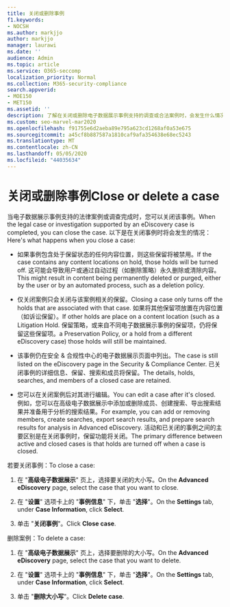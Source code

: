 ```yaml
---
title: 关闭或删除事例
f1.keywords:
- NOCSH
ms.author: markjjo
author: markjjo
manager: laurawi
ms.date: ''
audience: Admin
ms.topic: article
ms.service: O365-seccomp
localization_priority: Normal
ms.collection: M365-security-compliance
search.appverid:
- MOE150
- MET150
ms.assetid: ''
description: 了解在关闭或删除电子数据展示事例支持的调查或合法案例时，会发生什么情况。
ms.custom: seo-marvel-mar2020
ms.openlocfilehash: f91755e6d2aeba89e795a623cd1268af0a53e675
ms.sourcegitcommit: a45cf8b887587a1810caf9afa354638e68ec5243
ms.translationtype: MT
ms.contentlocale: zh-CN
ms.lasthandoff: 05/05/2020
ms.locfileid: "44035634"
---
```

# <a name="close-or-delete-a-case"></a><span data-ttu-id="89b22-103">关闭或删除事例</span><span class="sxs-lookup"><span data-stu-id="89b22-103">Close or delete a case</span></span>

<span data-ttu-id="89b22-104">当电子数据展示事例支持的法律案例或调查完成时，您可以关闭该事例。</span><span class="sxs-lookup"><span data-stu-id="89b22-104">When the legal case or investigation supported by an eDiscovery case is completed, you can close the case.</span></span> <span data-ttu-id="89b22-105">以下是在关闭事例时将会发生的情况：</span><span class="sxs-lookup"><span data-stu-id="89b22-105">Here's what happens when you close a case:</span></span>

- <span data-ttu-id="89b22-106">如果事例包含处于保留状态的任何内容位置，则这些保留将被禁用。</span><span class="sxs-lookup"><span data-stu-id="89b22-106">If the case contains any content locations on hold, those holds will be turned off.</span></span> <span data-ttu-id="89b22-107">这可能会导致用户或通过自动过程（如删除策略）永久删除或清除内容。</span><span class="sxs-lookup"><span data-stu-id="89b22-107">This might result in content being permanently deleted or purged, either by the user or by an automated process, such as a deletion policy.</span></span>

- <span data-ttu-id="89b22-108">仅关闭案例只会关闭与该案例相关的保留。</span><span class="sxs-lookup"><span data-stu-id="89b22-108">Closing a case only turns off the holds that are associated with that case.</span></span> <span data-ttu-id="89b22-109">如果将其他保留项放置在内容位置（如诉讼保留）。</span><span class="sxs-lookup"><span data-stu-id="89b22-109">If other holds are place on a content location (such as a Litigation Hold.</span></span> <span data-ttu-id="89b22-110">保留策略，或来自不同电子数据展示事例的保留项，仍将保留这些保留项。</span><span class="sxs-lookup"><span data-stu-id="89b22-110">a Preservation Policy, or a hold from a different eDiscovery case) those holds will still be maintained.</span></span>

- <span data-ttu-id="89b22-111">该事例仍在安全 & 合规性中心的电子数据展示页面中列出。</span><span class="sxs-lookup"><span data-stu-id="89b22-111">The case is still listed on the eDiscovery page in the Security & Compliance Center.</span></span> <span data-ttu-id="89b22-112">已关闭事例的详细信息、保留、搜索和成员将保留。</span><span class="sxs-lookup"><span data-stu-id="89b22-112">The details, holds, searches, and members of a closed case are retained.</span></span>

- <span data-ttu-id="89b22-113">您可以在关闭案例后对其进行编辑。</span><span class="sxs-lookup"><span data-stu-id="89b22-113">You can edit a case after it's closed.</span></span> <span data-ttu-id="89b22-114">例如，您可以在高级电子数据展示中添加或删除成员、创建搜索、导出搜索结果并准备用于分析的搜索结果。</span><span class="sxs-lookup"><span data-stu-id="89b22-114">For example, you can add or removing members, create searches, export search results, and prepare search results for analysis in Advanced eDiscovery.</span></span> <span data-ttu-id="89b22-115">活动和已关闭的事例之间的主要区别是在关闭事例时，保留功能将关闭。</span><span class="sxs-lookup"><span data-stu-id="89b22-115">The primary difference between active and closed cases is that holds are turned off when a case is closed.</span></span>

<span data-ttu-id="89b22-116">若要关闭事例：</span><span class="sxs-lookup"><span data-stu-id="89b22-116">To close a case:</span></span>

1. <span data-ttu-id="89b22-117">在 "**高级电子数据展示**" 页上，选择要关闭的大小写。</span><span class="sxs-lookup"><span data-stu-id="89b22-117">On the **Advanced eDiscovery** page, select the case that you want to close.</span></span>

2. <span data-ttu-id="89b22-118">在 "**设置**" 选项卡上的 "**事例信息**" 下，单击 "**选择**"。</span><span class="sxs-lookup"><span data-stu-id="89b22-118">On the **Settings** tab, under **Case Information**, click **Select**.</span></span>

3. <span data-ttu-id="89b22-119">单击 "**关闭事例**"。</span><span class="sxs-lookup"><span data-stu-id="89b22-119">Click **Close case**.</span></span>

<span data-ttu-id="89b22-120">删除案例：</span><span class="sxs-lookup"><span data-stu-id="89b22-120">To delete a case:</span></span>

1. <span data-ttu-id="89b22-121">在 "**高级电子数据展示**" 页上，选择要删除的大小写。</span><span class="sxs-lookup"><span data-stu-id="89b22-121">On the **Advanced eDiscovery** page, select the case that you want to delete.</span></span>

2. <span data-ttu-id="89b22-122">在 "**设置**" 选项卡上的 "**事例信息**" 下，单击 "**选择**"。</span><span class="sxs-lookup"><span data-stu-id="89b22-122">On the **Settings** tab, under **Case Information**, click **Select**.</span></span>

3. <span data-ttu-id="89b22-123">单击 "**删除大小写**"。</span><span class="sxs-lookup"><span data-stu-id="89b22-123">Click **Delete case**.</span></span> 
